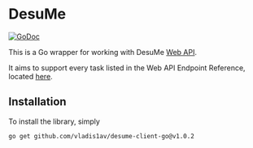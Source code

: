 
DesuMe
=======

[![GoDoc](https://pkg.go.dev/github.com/vladis1av/desume-client-go@v1.0.2/desume?status.svg)](https://pkg.go.dev/github.com/vladis1av/desume-client-go@v1.0.2/desume)

This is a Go wrapper for working with DesuMe
[Web API](https://desu.me/help/api/).

It aims to support every task listed in the Web API Endpoint Reference,
located [here](https://desu.me/help/api/).

## Installation

To install the library, simply

`go get github.com/vladis1av/desume-client-go@v1.0.2`

